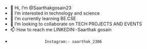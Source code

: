 - 👋 Hi, I’m @Saarthakgosain23
- 👀 I’m interested in technology and science 
- 🌱 I’m currently learning BE.CSE
- 💞️ I’m looking to collaborate on TECH PROJECTS AND EVENTS
- 📫 How to reach me LINKEDIN:-Saarthak gosain
-                    Instagram:- saarthak_2306
<!---
Saarthakgosain23/Saarthakgosain23 is a ✨ special ✨ repository because its `README.md` (this file) appears on your GitHub profile.
You can click the Preview link to take a look at your changes.
--->
